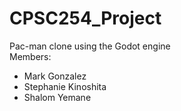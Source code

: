 # CPSC254_Project
Pac-man clone using the Godot engine <br>
Members:
- Mark Gonzalez
- Stephanie Kinoshita
- Shalom Yemane
